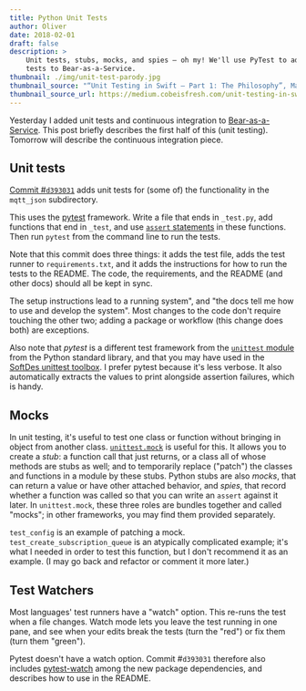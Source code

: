 ```yaml
---
title: Python Unit Tests
author: Oliver
date: 2018-02-01
draft: false
description: >
    Unit tests, stubs, mocks, and spies — oh my! We'll use PyTest to add unit
    tests to Bear-as-a-Service.
thumbnail: ./img/unit-test-parody.jpg
thumbnail_source: "“Unit Testing in Swift — Part 1: The Philosophy”, Marin Benčević"
thumbnail_source_url: https://medium.cobeisfresh.com/unit-testing-in-swift-part-1-the-philosophy-9bc85ed5001b
---
```


Yesterday I added unit tests and continuous integration to [Bear-as-a-Service](https://github.com/olinlibrary/bear-as-a-service). This post briefly describes the first half of this (unit testing). Tomorrow will describe the continuous integration piece.

## Unit tests

[Commit #`d393031`](https://github.com/olinlibrary/bear-as-a-service/commit/d393031b9988f18cf2050f7c2da1e4d629b5f4e0) adds unit tests for (some of) the functionality in the `mqtt_json` subdirectory.

This uses the [pytest](https://docs.pytest.org/en/latest/) framework. Write a file that ends in `_test.py`, add functions that end in `_test`, and use [`assert` statements](https://wiki.python.org/moin/UsingAssertionsEffectively) in these functions. Then run `pytest` from the command line to run the tests.

Note that this commit does three things: it adds the test file, adds the test runner to `requirements.txt`, and it adds the instructions for how to run the tests to the README. The code, the requirements, and the README (and other docs) should all be kept in sync.

The setup instructions lead to a running system", and "the docs tell me how to use and develop the system". Most changes to the code don't require touching the other two; adding a package or workflow (this change does both) are exceptions.

Also note that *pytest* is a different test framework from the [`unittest` module](https://docs.python.org/3/library/unittest.html) from the Python standard library, and that you may have used in the [SoftDes unittest toolbox](https://toolboxes.olin.build/unittest/). I prefer pytest because it's less verbose. It also automatically extracts the values to print alongside assertion failures, which is handy.

## Mocks

In unit testing, it's useful to test one class or function without bringing in object from another class. [`unittest.mock`](https://docs.python.org/3/library/unittest.mock-examples.html?highlight=assert) is useful for this. It allows you to create a *stub*: a function call that just returns, or a class all of whose methods are stubs as well; and to temporarily replace ("patch") the classes and functions in a module by these stubs. Python stubs are also *mocks*, that can return a value or have other attached behavior, and *spies*, that record whether a function was called so that you can write an `assert` against it later. In `unittest.mock`, these three roles are bundles together and called "mocks"; in other frameworks, you may find them provided separately.

`test_config` is an example of patching a mock. `test_create_subscription_queue` is an atypically complicated example; it's what I needed in order to test this function, but I don't recommend it as an example. (I may go back and refactor or comment it more later.)

## Test Watchers

Most languages' test runners have a "watch" option. This re-runs the test when a file changes. Watch mode lets you leave the test running in one pane, and see when your edits break the tests (turn the "red") or fix them (turn them "green").

Pytest doesn't have a watch option. Commit #`d393031` therefore also includes [pytest-watch](https://github.com/joeyespo/pytest-watch) among the new package dependencies, and describes how to use in the README.
